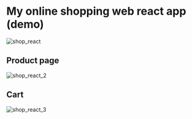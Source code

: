 # My online shopping web react app (demo)

![shop_react](https://user-images.githubusercontent.com/105661271/206197157-b787dcd3-2d22-4041-91c8-a0601f895b63.png)

## Product page

![shop_react_2](https://user-images.githubusercontent.com/105661271/206197462-20c08131-db0e-40ff-ba2e-d51466860c73.png)

## Cart

![shop_react_3](https://user-images.githubusercontent.com/105661271/206197531-b4943c12-2fb8-4c05-9b2d-7a0b499f5f6b.png)


